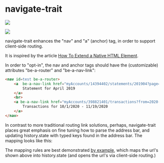 # navigate-trait

<a href="https://nodei.co/npm/navigate-trait/"><img src="https://nodei.co/npm/navigate-trait.png"></a>

<img src="https://badgen.net/bundlephobia/minzip/navigate-trait">

navigate-trait enhances the "nav" and "a" (anchor) tag, in order to support client-side routing.

It is inspired by the article [How To Extend a Native HTML Element](https://itnext.io/how-to-extend-a-native-html-element-1d4674e09c22).

In order to "opt-in", the nav and anchor tags should have the (customizable) attributes "be-a-router" and "be-a-nav-link":

```html
<nav id=test be-a-router>
    <a  be-a-nav-link href="myAccounts/14394402/statements/201904?page=1">
        Statement for April 2019
    </a>
    <br>
    <a be-a-nav-link href="myAccounts/398821401/transactions?from=2020-10-01&to=2020-11-19">
        Transactions for 10/1/2020 - 11/19/2020
    </a>
</nav>
```

In contrast to more traditional routing link solutions, perhaps, navigate-trait places great emphasis on fine tuning how to parse the address bar, and updating history.state
with typed keys found in the address bar.  The mapping looks like this:

The mapping rules are best demonstrated [by example](https://github.com/bahrus/navigate-trait/blob/baseline/dev.ts#L14), which maps the url's shown above into history.state (and opens the url's via client-side routing.)



